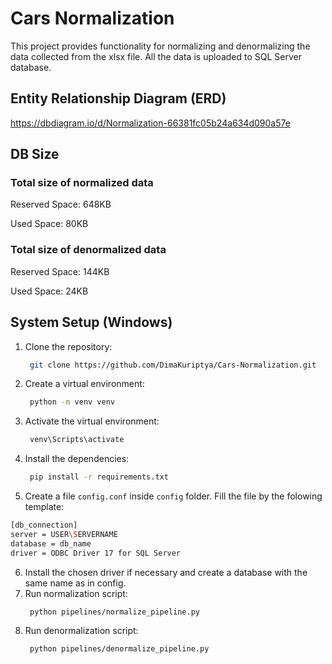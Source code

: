 # Cars Normalization
This project provides functionality for normalizing and denormalizing the data collected from the xlsx file. All the data is uploaded to SQL Server database.
## Entity Relationship Diagram (ERD)
https://dbdiagram.io/d/Normalization-66381fc05b24a634d090a57e
## DB Size
### Total size of normalized data
Reserved Space: 648KB

Used Space: 80KB
### Total size of denormalized data
Reserved Space: 144KB

Used Space: 24KB
## System Setup (Windows)
1. Clone the repository:
   ```bash
    git clone https://github.com/DimaKuriptya/Cars-Normalization.git
   ```
2. Create a virtual environment:
   ```bash
    python -m venv venv
   ```
3. Activate the virtual environment:
   ```bash
    venv\Scripts\activate
   ```
4. Install the dependencies:
   ```bash
    pip install -r requirements.txt
   ```
5. Create a file `config.conf` inside `config` folder. Fill the file by the folowing template:
```bash
[db_connection]
server = USER\SERVERNAME
database = db_name
driver = ODBC Driver 17 for SQL Server
```
6. Install the chosen driver if necessary and create a database with the same name as in config.
7. Run normalization script:
   ```bash
    python pipelines/normalize_pipeline.py
   ```
8. Run denormalization script:
   ```bash
    python pipelines/denormalize_pipeline.py
   ```
